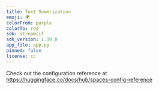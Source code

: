 ```yaml
---
title: Text Summrization
emoji: 🌍
colorFrom: purple
colorTo: red
sdk: streamlit
sdk_version: 1.19.0
app_file: app.py
pinned: false
license: cc
---
```


Check out the configuration reference at https://huggingface.co/docs/hub/spaces-config-reference

